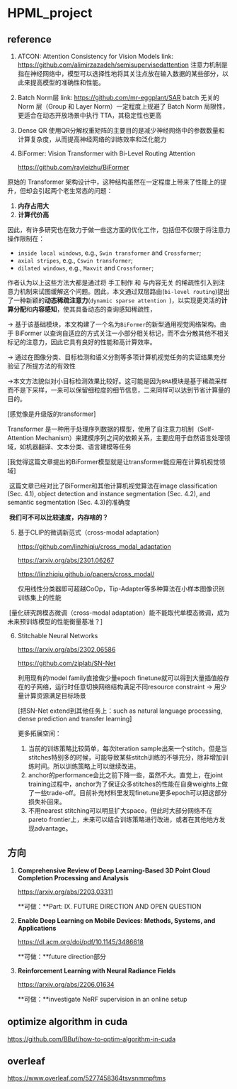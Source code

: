 

# HPML_project

## reference
1. ATCON: Attention Consistency for Vision Models
     link: https://github.com/alimirzazadeh/semisupervisedattention
       注意力机制是指在神经网络中，模型可以选择性地将其关注点放在输入数据的某些部分，以此来提高模型的准确性和性能。

2. Batch Norm层
     link: https://github.com/mr-eggplant/SAR
       batch 无关的 Norm 层（Group 和 Layer Norm）一定程度上规避了 Batch Norm 局限性，更适合在动态开放场景中执行 TTA，其稳定性也更高

3. Dense QR
     使用QR分解权重矩阵的主要目的是减少神经网络中的参数数量和计算复杂度，从而提高神经网络的训练效率和泛化能力

4. BiFormer: Vision Transformer with Bi-Level Routing Attention

     https://github.com/rayleizhu/BiFormer

  原始的 Transformer 架构设计中，这种结构虽然在一定程度上带来了性能上的提升，但却会引起两个老生常态的问题：

  1. **内存占用大**
  2. **计算代价高**

  因此，有许多研究也在致力于做一些这方面的优化工作，包括但不仅限于将注意力操作限制在：

  - `inside local windows`, e.g., `Swin transformer` and `Crossformer`;
  - `axial stripes`, e.g., `Cswin transformer`;
  - `dilated windows`, e.g., `Maxvit` and `Crossformer`;

  作者认为以上这些方法大都是通过将 手工制作 和 与内容无关 的稀疏性引入到注意力机制来试图缓解这个问题。因此，本文通过双层路由(`bi-level routing`)提出了一种新颖的**动态稀疏注意力**(`dynamic sparse attention `)，以实现更灵活的**计算分配**和**内容感知**，使其具备动态的查询感知稀疏性，

  -> 基于该基础模块，本文构建了一个名为`BiFormer`的新型通用视觉网络架构。由于 BiFormer 以查询自适应的方式关注一小部分相关标记，而不会分散其他不相关标记的注意力，因此它具有良好的性能和高计算效率。

  -> 通过在图像分类、目标检测和语义分割等多项计算机视觉任务的实证结果充分验证了所提方法的有效性

  ->本文方法貌似对小目标检测效果比较好。这可能是因为`BRA`模块是基于稀疏采样而不是下采样，一来可以保留细粒度的细节信息，二来同样可以达到节省计算量的目的。

  [感觉像是升级版的transformer]

  Transformer 是一种用于处理序列数据的模型，使用了自注意力机制（Self-Attention Mechanism）来建模序列之间的依赖关系，主要应用于自然语言处理领域，如机器翻译、文本分类、语言建模等任务

  [我觉得这篇文章提出的BiFormer模型就是让transformer能应用在计算机视觉领域]



​		这篇文章已经对比了BiFormer和其他计算机视觉算法在image classification (Sec. 4.1), object detection and instance segmentation (Sec. 4.2), and semantic segmentation (Sec. 4.3)的准确度



​		**我们可不可以比较速度，内存啥的？**

5. 基于CLIP的微调新范式（cross-modal adaptation)

   https://github.com/linzhiqiu/cross_modal_adaptation

   https://arxiv.org/abs/2301.06267

   https://linzhiqiu.github.io/papers/cross_modal/

   仅用线性分类器即可超越CoOp，Tip-Adapter等多种算法在小样本图像识别训练集上的性能

​		[量化研究跨模态微调（cross-modal adaptation）能不能取代单模态微调，成为未来预训练模型的性能衡量基准？]



6. Stitchable Neural Networks

   https://arxiv.org/abs/2302.06586

   https://github.com/ziplab/SN-Net

   利用现有的model family直接做少量epoch finetune就可以得到大量插值般存在的子网络，运行时任意切换网络结构满足不同resource constraint -> 用少量计算资源满足目标场景

   [把SN-Net extend到其他任务上：such as natural language processing, dense prediction and transfer learning]

   更多拓展空间：

   1. 当前的训练策略比较简单，每次iteration sample出来一个stitch，但是当stitches特别多的时候，可能导致某些stitch训练的不够充分，除非增加训练时间。所以训练策略上可以继续改进。
   2. anchor的performance会比之前下降一些，虽然不大。直觉上，在joint training过程中，anchor为了保证众多stitches的性能在自身weights上做了一些trade-off。目前补充材料里发现finetune更多epoch可以把这部分损失补回来。
   3. 不用nearest stitching可以明显扩大space，但此时大部分网络不在pareto frontier上，未来可以结合训练策略进行改进，或者在其他地方发现advantage。





## 方向

1. **Comprehensive Review of Deep Learning-Based 3D Point Cloud Completion Processing and Analysis**

   https://arxiv.org/abs/2203.03311

   **可做：**Part: IX. FUTURE DIRECTION AND OPEN QUESTION

2. **Enable Deep Learning on Mobile Devices: Methods, Systems, and Applications**

   https://dl.acm.org/doi/pdf/10.1145/3486618

   **可做：**future direction部分

3. **Reinforcement Learning with Neural Radiance Fields**

   https://arxiv.org/abs/2206.01634

   **可做：**investigate NeRF supervision in an online setup



## optimize algorithm in cuda
https://github.com/BBuf/how-to-optim-algorithm-in-cuda



## overleaf

https://www.overleaf.com/5277458364tsvsnmmpftms
